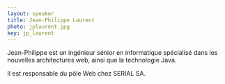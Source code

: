 ```yaml
---
layout: speaker
title: Jean-Philippe Laurent
photo: jplaurent.jpg
key: jp_laurent
---
```


Jean-Philippe est un ingénieur sénior en informatique spécialisé dans les nouvelles architectures web, ainsi que la technologie Java.

Il est responsable du pôle Web chez SERIAL SA.

<br>
<br>